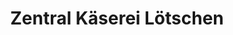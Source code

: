---
title: "Zentral Käserei Lötschen"
url: /wiler-loetschen/zentral-kaeserei-loetschen/
shop: Käse
---